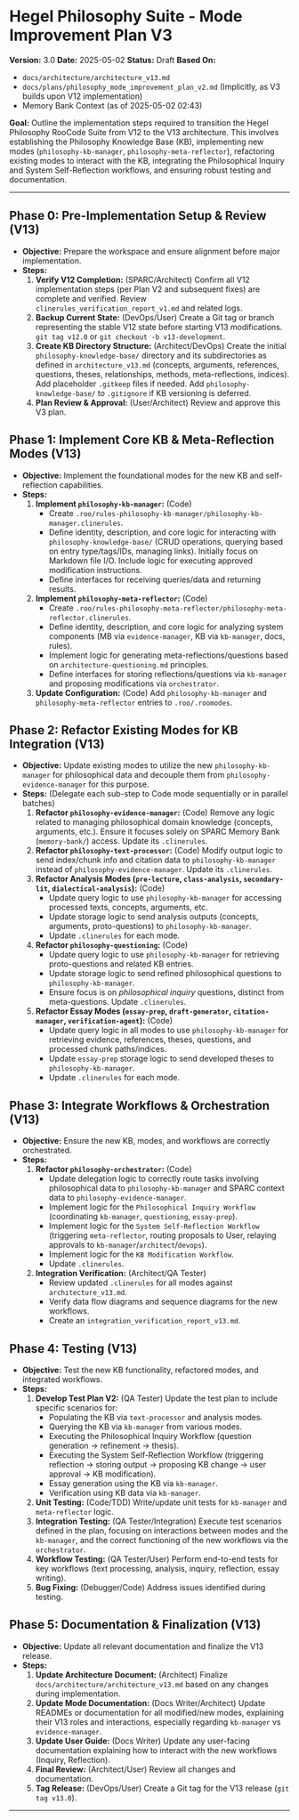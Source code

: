 # Hegel Philosophy Suite - Mode Improvement Plan V3

**Version:** 3.0
**Date:** 2025-05-02
**Status:** Draft
**Based On:**
*   `docs/architecture/architecture_v13.md`
*   `docs/plans/philosophy_mode_improvement_plan_v2.md` (Implicitly, as V3 builds upon V12 implementation)
*   Memory Bank Context (as of 2025-05-02 02:43)

**Goal:** Outline the implementation steps required to transition the Hegel Philosophy RooCode Suite from V12 to the V13 architecture. This involves establishing the Philosophy Knowledge Base (KB), implementing new modes (`philosophy-kb-manager`, `philosophy-meta-reflector`), refactoring existing modes to interact with the KB, integrating the Philosophical Inquiry and System Self-Reflection workflows, and ensuring robust testing and documentation.

---

## Phase 0: Pre-Implementation Setup & Review (V13)

*   **Objective:** Prepare the workspace and ensure alignment before major implementation.
*   **Steps:**
    1.  **Verify V12 Completion:** (SPARC/Architect) Confirm all V12 implementation steps (per Plan V2 and subsequent fixes) are complete and verified. Review `clinerules_verification_report_v1.md` and related logs.
    2.  **Backup Current State:** (DevOps/User) Create a Git tag or branch representing the stable V12 state before starting V13 modifications. `git tag v12.0` or `git checkout -b v13-development`.
    3.  **Create KB Directory Structure:** (Architect/DevOps) Create the initial `philosophy-knowledge-base/` directory and its subdirectories as defined in `architecture_v13.md` (concepts, arguments, references, questions, theses, relationships, methods, meta-reflections, indices). Add placeholder `.gitkeep` files if needed. Add `philosophy-knowledge-base/` to `.gitignore` if KB versioning is deferred.
    4.  **Plan Review & Approval:** (User/Architect) Review and approve this V3 plan.

## Phase 1: Implement Core KB & Meta-Reflection Modes (V13)

*   **Objective:** Implement the foundational modes for the new KB and self-reflection capabilities.
*   **Steps:**
    1.  **Implement `philosophy-kb-manager`:** (Code)
        *   Create `.roo/rules-philosophy-kb-manager/philosophy-kb-manager.clinerules`.
        *   Define identity, description, and core logic for interacting with `philosophy-knowledge-base/` (CRUD operations, querying based on entry type/tags/IDs, managing links). Initially focus on Markdown file I/O. Include logic for executing approved modification instructions.
        *   Define interfaces for receiving queries/data and returning results.
    2.  **Implement `philosophy-meta-reflector`:** (Code)
        *   Create `.roo/rules-philosophy-meta-reflector/philosophy-meta-reflector.clinerules`.
        *   Define identity, description, and core logic for analyzing system components (MB via `evidence-manager`, KB via `kb-manager`, docs, rules).
        *   Implement logic for generating meta-reflections/questions based on `architecture-questioning.md` principles.
        *   Define interfaces for storing reflections/questions via `kb-manager` and proposing modifications via `orchestrator`.
    3.  **Update Configuration:** (Code) Add `philosophy-kb-manager` and `philosophy-meta-reflector` entries to `.roo/.roomodes`.

## Phase 2: Refactor Existing Modes for KB Integration (V13)

*   **Objective:** Update existing modes to utilize the new `philosophy-kb-manager` for philosophical data and decouple them from `philosophy-evidence-manager` for this purpose.
*   **Steps:** (Delegate each sub-step to Code mode sequentially or in parallel batches)
    1.  **Refactor `philosophy-evidence-manager`:** (Code) Remove any logic related to managing philosophical domain knowledge (concepts, arguments, etc.). Ensure it focuses solely on SPARC Memory Bank (`memory-bank/`) access. Update its `.clinerules`.
    2.  **Refactor `philosophy-text-processor`:** (Code) Modify output logic to send index/chunk info and citation data to `philosophy-kb-manager` instead of `philosophy-evidence-manager`. Update its `.clinerules`.
    3.  **Refactor Analysis Modes (`pre-lecture`, `class-analysis`, `secondary-lit`, `dialectical-analysis`):** (Code)
        *   Update query logic to use `philosophy-kb-manager` for accessing processed texts, concepts, arguments, etc.
        *   Update storage logic to send analysis outputs (concepts, arguments, proto-questions) to `philosophy-kb-manager`.
        *   Update `.clinerules` for each mode.
    4.  **Refactor `philosophy-questioning`:** (Code)
        *   Update query logic to use `philosophy-kb-manager` for retrieving proto-questions and related KB entries.
        *   Update storage logic to send refined philosophical questions to `philosophy-kb-manager`.
        *   Ensure focus is on *philosophical inquiry* questions, distinct from meta-questions. Update `.clinerules`.
    5.  **Refactor Essay Modes (`essay-prep`, `draft-generator`, `citation-manager`, `verification-agent`):** (Code)
        *   Update query logic in all modes to use `philosophy-kb-manager` for retrieving evidence, references, theses, questions, and processed chunk paths/indices.
        *   Update `essay-prep` storage logic to send developed theses to `philosophy-kb-manager`.
        *   Update `.clinerules` for each mode.

## Phase 3: Integrate Workflows & Orchestration (V13)

*   **Objective:** Ensure the new KB, modes, and workflows are correctly orchestrated.
*   **Steps:**
    1.  **Refactor `philosophy-orchestrator`:** (Code)
        *   Update delegation logic to correctly route tasks involving philosophical data to `philosophy-kb-manager` and SPARC context data to `philosophy-evidence-manager`.
        *   Implement logic for the `Philosophical Inquiry Workflow` (coordinating `kb-manager`, `questioning`, `essay-prep`).
        *   Implement logic for the `System Self-Reflection Workflow` (triggering `meta-reflector`, routing proposals to User, relaying approvals to `kb-manager`/`architect`/`devops`).
        *   Implement logic for the `KB Modification Workflow`.
        *   Update `.clinerules`.
    2.  **Integration Verification:** (Architect/QA Tester)
        *   Review updated `.clinerules` for all modes against `architecture_v13.md`.
        *   Verify data flow diagrams and sequence diagrams for the new workflows.
        *   Create an `integration_verification_report_v13.md`.

## Phase 4: Testing (V13)

*   **Objective:** Test the new KB functionality, refactored modes, and integrated workflows.
*   **Steps:**
    1.  **Develop Test Plan V2:** (QA Tester) Update the test plan to include specific scenarios for:
        *   Populating the KB via `text-processor` and analysis modes.
        *   Querying the KB via `kb-manager` from various modes.
        *   Executing the Philosophical Inquiry Workflow (question generation -> refinement -> thesis).
        *   Executing the System Self-Reflection Workflow (triggering reflection -> storing output -> proposing KB change -> user approval -> KB modification).
        *   Essay generation using the KB via `kb-manager`.
        *   Verification using KB data via `kb-manager`.
    2.  **Unit Testing:** (Code/TDD) Write/update unit tests for `kb-manager` and `meta-reflector` logic.
    3.  **Integration Testing:** (QA Tester/Integration) Execute test scenarios defined in the plan, focusing on interactions between modes and the `kb-manager`, and the correct functioning of the new workflows via the `orchestrator`.
    4.  **Workflow Testing:** (QA Tester/User) Perform end-to-end tests for key workflows (text processing, analysis, inquiry, reflection, essay writing).
    5.  **Bug Fixing:** (Debugger/Code) Address issues identified during testing.

## Phase 5: Documentation & Finalization (V13)

*   **Objective:** Update all relevant documentation and finalize the V13 release.
*   **Steps:**
    1.  **Update Architecture Document:** (Architect) Finalize `docs/architecture/architecture_v13.md` based on any changes during implementation.
    2.  **Update Mode Documentation:** (Docs Writer/Architect) Update READMEs or documentation for all modified/new modes, explaining their V13 roles and interactions, especially regarding `kb-manager` vs `evidence-manager`.
    3.  **Update User Guide:** (Docs Writer) Update any user-facing documentation explaining how to interact with the new workflows (Inquiry, Reflection).
    4.  **Final Review:** (Architect/User) Review all changes and documentation.
    5.  **Tag Release:** (DevOps/User) Create a Git tag for the V13 release (`git tag v13.0`).

---